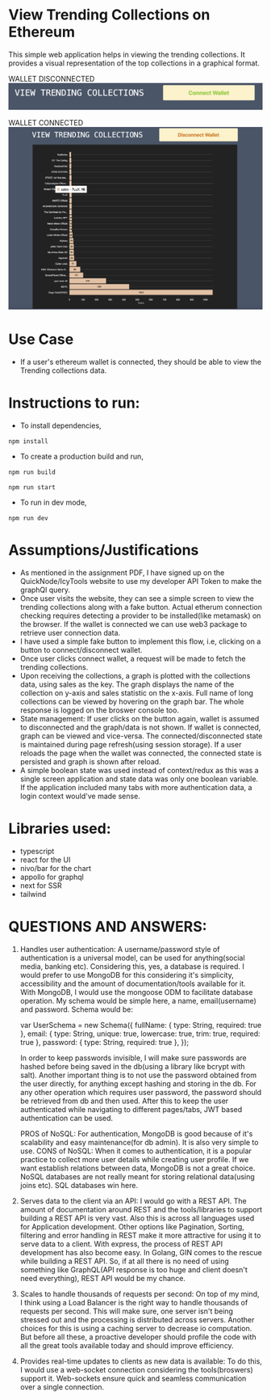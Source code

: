 # View Trending Collections on Ethereum

This simple web application helps in viewing the trending collections. It provides a visual representation of the top collections in a graphical format.

WALLET DISCONNECTED
![Alt text](/screenshots/Disconnected.png?raw=true "Wallet Disconnected")

WALLET CONNECTED
![Alt text](/screenshots/Connected.png?raw=true "Wallet Connected")

# Use Case

- If a user's ethereum wallet is connected, they should be able to view the Trending collections data.

# Instructions to run:

- To install dependencies,

```
npm install
```

- To create a production build and run,

```
npm run build
```

```
npm run start
```

- To run in dev mode,

```
npm run dev
```

# Assumptions/Justifications

- As mentioned in the assignment PDF, I have signed up on the QuickNode/IcyTools website to use my developer API Token to make the graphQl query.
- Once user visits the website, they can see a simple screen to view the trending collections along with a fake button. Actual etherum connection checking requires detecting a provider to be installed(like metamask) on the browser. If the wallet is connected we can use web3 package to retrieve user connection data.
- I have used a simple fake button to implement this flow, i.e, clicking on a button to connect/disconnect wallet.
- Once user clicks connect wallet, a request will be made to fetch the trending collections.
- Upon receiving the collections, a graph is plotted with the collections data, using sales as the key. The graph displays the name of the collection on y-axis and sales statistic on the x-axis. Full name of long collections can be viewed by hovering on the graph bar. The whole response is logged on the broswer console too.
- State management: If user clicks on the button again, wallet is assumed to disconnected and the graph/data is not shown. If wallet is connected, graph can be viewed and vice-versa. The connected/disconnected state is maintained during page refresh(using session storage). If a user reloads the page when the wallet was connected, the connected state is persisted and graph is shown after reload.
- A simple boolean state was used instead of context/redux as this was a single screen application and state data was only one boolean variable. If the application included many tabs with more authentication data, a login context would've made sense.

# Libraries used:

- typescript
- react for the UI
- nivo/bar for the chart
- appollo for graphql
- next for SSR
- tailwind

# QUESTIONS AND ANSWERS:

1. Handles user authentication:
   A username/password style of authentication is a universal model, can be used for anything(social media, banking etc). Considering this, yes, a database is required. I would prefer to use MongoDB for this considering it's simplicity, accessibility and the amount of documentation/tools available for it. With MongoDB, I would use the mongoose ODM to facilitate database operation. My schema would be simple here, a name, email(username) and password. Schema would be:

   var UserSchema = new Schema({
   fullName: {
   type: String,
   required: true
   },
   email: {
   type: String,
   unique: true,
   lowercase: true,
   trim: true,
   required: true
   },
   password: {
   type: String,
   required: true
   },
   });

   In order to keep passwords invisible, I will make sure passwords are hashed before being saved in the db(using a library like bcrypt with salt). Another important thing is to not use the password obtained from the user directly, for anything except hashing and storing in the db. For any other operation which requires user password, the password should be retrieved from db and then used. After this to keep the user authenticated while navigating to different pages/tabs, JWT based authentication can be used.

   PROS of NoSQL: For authentication, MongoDB is good because of it's scalability and easy maintenance(for db admin). It is also very simple to use.
   CONS of NoSQL: When it comes to authentication, it is a popular practice to collect more user details while creating user profile. If we want establish relations between data, MongoDB is not a great choice. NoSQL databases are not really meant for storing relational data(using joins etc). SQL databases win here.

2. Serves data to the client via an API:
   I would go with a REST API. The amount of documentation around REST and the tools/libraries to support building a REST API is very vast. Also this is across all languages used for Application development. Other options like Pagination, Sorting, filtering and error handling in REST make it more attractive for using it to serve data to a client.
   With express, the process of REST API development has also become easy. In Golang, GIN comes to the rescue while building a REST API. So, if at all there is no need of using something like GraphQL(API response is too huge and client doesn't need everything), REST API would be my chance.

3. Scales to handle thousands of requests per second:
   On top of my mind, I think using a Load Balancer is the right way to handle thousands of requests per second. This will make sure, one server isn't being stressed out and the processing is distributed across servers.
   Another choices for this is using a caching server to decrease io computation. But before all these, a proactive developer should profile the code with all the great tools available today and should improve efficiency.

4. Provides real-time updates to clients as new data is available:
   To do this, I would use a web-socket connection considering the tools(broswers) support it. Web-sockets ensure quick and seamless communication over a single connection.
